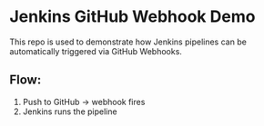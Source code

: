 # Jenkins GitHub Webhook Demo

This repo is used to demonstrate how Jenkins pipelines can be automatically triggered via GitHub Webhooks.

## Flow:
1. Push to GitHub → webhook fires
2. Jenkins runs the pipeline
